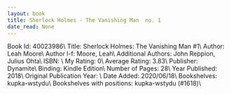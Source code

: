 ```yaml
---
layout: book
title: Sherlock Holmes - The Vanishing Man  no. 1
date_read: None
---
```


Book Id: 40023986\ 
Title: Sherlock Holmes: The Vanishing Man #1\ 
Author: Leah Moore\ 
Author l-f: Moore, Leah\ 
Additional Authors: John Reppion, Julius Ohta\ 
ISBN: \ 
My Rating: 0\ 
Average Rating: 3.83\ 
Publisher: Dynamite\ 
Binding: Kindle Edition\ 
Number of Pages: 28\ 
Year Published: 2018\ 
Original Publication Year: \ 
Date Added: 2020/06/18\ 
Bookshelves: kupka-wstydu\ 
Bookshelves with positions: kupka-wstydu (#1618)\ 

